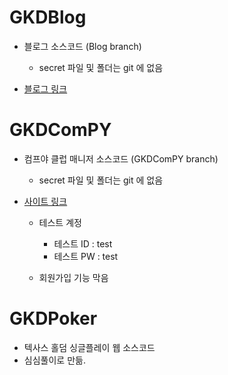 # GKDBlog

- 블로그 소스코드 (Blog branch)

  - secret 파일 및 폴더는 git 에 없음

- <a href="http://211.178.6.83:3333" target="_blank">블로그 링크</a>

# GKDComPY

- 컴프야 클럽 매니저 소스코드 (GKDComPY branch)

  - secret 파일 및 폴더는 git 에 없음

- <a href="http://211.178.6.83:3000" target="_blank">사이트 링크</a>

  - 테스트 계정

    - 테스트 ID : test
    - 테스트 PW : test

  - 회원가입 기능 막음

# GKDPoker

- 텍사스 홀덤 싱글플레이 웹 소스코드
- 심심풀이로 만듦.
